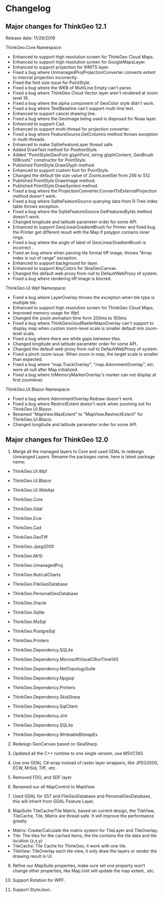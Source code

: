 
# Changelog

## Major changes for ThinkGeo 12.1

Release date: 11/29/2019

ThinkGeo.Core Namespace:

* Enhanced to support high resolution screen for ThinkGeo Cloud Maps.
* Enhanced to support high resolution screen for GoogleMapsLayer.
* Enhanced to support projection for WMTS layer.
* Fixed a bug where UnmanagedProjProjectionConverter converts extent to internal projection incorrectly.
* Fixed the font size issue for PointStyle.
* Fixed a bug where the WKB of MultiLine Empty can't parse.
* Fixed a bug where ThinkGeo Cloud Vector layer aren't rendered at zoom level 19.
* Fixed a bug where the alpha component of GeoColor style didn't work.
* Fixed a bug where TextBaseline can't support multi-line text.
* Enhanced to support cancel drawing line.
* Fixed a bug where the GeoImage being used is disposed for Noaa layer.
* Enhanced to support Cad.
* Enhanced to support multi-thread for projection converter.
* Fixed a bug where FeatureSource.GetColumns method throws exception in multi-threads.
* Enhanced to make SqliteFeatureLayer thread safe.
* Added DrawText method for PositionStyle.
* Added "PointStyle(GeoFont glyphFont, string glyphContent, GeoBrush fillBrush)" constructor for PointStyle.
* Published PointStyle.DrawGlyph method.
* Enhanced to support custom font for PointStyle.
* Changed the default tile size value of ZoomLevelSet from 256 to 512.
* Published PointStyle.DrawImage method.
* Published PointStyle.DrawSymbol method.
* Fixed a bug where the ProjectionConverter.ConvertToExternalProjection method doesn't work.
* Fixed a bug where SqliteFeatureSource querying data from R-Tree index table throws exception.
* Fixed a bug where the SqliteFeatureSource.GetFeaturesByIds method doesn't work.
* Changed longitude and latitude parameter order for some API.
* Enhanced to support GeoLinearGradientBrush for Printer and fixed bug the Printer get different result with the Map if polygon contains inner rings.
* Fixed a bug where the angle of label of GeoLinearGradientBrush is incorrect .
* Fixed an bug where when parsing tile format tiff image, throws "Array index is out of range" exception.
* Enhanced to support background for layer.
* Enhanced to support KeyColors for SkiaGeoCanvas.
* Changed the default web proxy from null to DefaultWebProxy of system.
* Fixed a bug where rendering tiff image is blurred.

ThinkGeo.UI.Wpf Namespace:

* Fixed a bug where LayerOverlay throws the exception when tile type is multiple tile.
* Enhanced to support high resolution screen for ThinkGeo Cloud Maps.
* Improved memory usage for Wpf.
* Changed the zoom animation time form 200ms to 100ms.
* Fixed a bug where ThinkGeocloudRasterMapsOverlay can't support to display map when custom zoom-level scale is smaller default min zoom-level scale.
* Fixed a bug where there are white gaps between tiles.
* Changed longitude and latitude parameter order for some API.
* Changed the default web proxy from null to DefaultWebProxy of system.
* Fixed a pinch zoom issue. When zoom in map, the target scale is smaller than expected.
* Fixed a bug where "map.TrackOverlay", "map.AdornmentOverlay", etc. were all null after Map initialized.
* Fixed a bug where InMemoryMarkerOverlay's marker can not display at first zoomlevel.

ThinkGeo.UI.Blazor Namespace:

* Fixed a bug where AdornmentOverlay.Redraw doesn't work.
* Fixed a bug where RestrictExtent doesn't work when zooming out for ThinkGeo.UI.Blazor.
* Renamed "MapView.MaxExtent" to "MapView.RestrectExtent" for ThinkGeo.UI.Blazor.
* Changed longitude and latitude parameter order for some API.

## Major changes for ThinkGeo 12.0

1. Merge all the managed layers to Core and used GDAL to redesign Unmanged Layers. Rename the packages name, here is latest package name;

* ThinkGeo.UI.Wpf

* ThinkGeo.UI.Blazor

* ThinkGeo.UI.WebApi

* ThinkGeo.Core
* ThinkGeo.Gdal
* ThinkGeo.Ecw 
* ThinkGeo.Cad
* ThinkGeo.GeoTiff
* ThinkGeo.Jpeg2000 
* ThinkGeo.MrSi  
* ThinkGeo.UmanagedProj 
* ThinkGeo.NuticalCharts  
* ThinkGeo.FileGeoDatabase  
* ThinkGeo.PersonalGeoDatabase  
* ThinkGeo.Oracle   
* ThinkGeo.Sqlite   
* ThinkGeo.MsSql   
* ThinkGeo.PostgreSql
* ThinkGeo.Printers  

* ThinkGeo.Dependency.SQLite
* ThinkGeo.Dependency.MicrosoftVisualCRunTime140 
* ThinkGeo.Dependency.NetTopologySuite
* ThinkGeo.Dependency.Npgsql 
* ThinkGeo.Dependency.Printers
* ThinkGeo.Dependency.SkiaSharp 
* ThinkGeo.Dependency.SqlClient
* ThinkGeo.Dependency.Jint
* ThinkGeo.Dependency.SQLite
* ThinkGeo.Dependency.WriteableBitmapEx

2. Redesign GeoCanvas based on SkiaSharp.

3. Updated all the C++ runtime to one single version, use MSVC140.

4. Use one GDAL C# wrap instead of raster layer wrappers, like JPEG2000, ECW, MrSid, Tiff, .etc.

5. Removed FDO, and SDF layer.

6. Renamed our all MapControl to MapView.

7. Used GDAL for S57 and FileGeoDatabase and PersonalGeoDatabase, this will inherit from GDAL Feature Layer.

8. MapSuite TileCache/Tile Matrix, based on current design, the TileView, TileCache, Tile, Matrix are thread safe. It will improve the performance greatly.

* Matrix: Create/Calculate the matrix system for TileLayer and TileOverlay.
* Tile: The tiles for the cached items, the tile contains the tile data and tile location (z,x,y)
* TileCache: Tile Cache for ThinkGeo, it work with one tile.
* TileView: TileOverlay each tile view, it only draw the layers or render the drawing result in UI.

9. Refine our MapSuite properties, make sure set one property won’t change other properties, like Map.Unit will update the map extent, .etc.

10. Support Rotation for WPF.

11. Support StyleJson.
